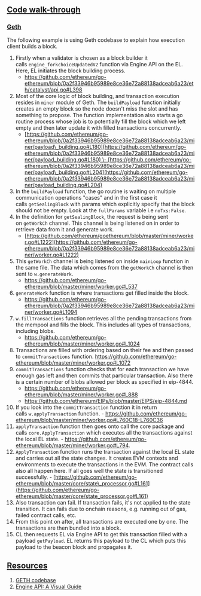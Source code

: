 [Code walk-through](https://epf.wiki/#/wiki/EL/block-production?id=code-walk-through)
-------------------------------------------------------------------------------------

### [Geth](https://epf.wiki/#/wiki/EL/block-production?id=geth)

The following example is using Geth codebase to explain how execution client builds a block.

1.  Firstly when a validator is chosen as a block builder it calls `engine_forkchoiceUpdatedV2` function via Engine API on the EL. Here, EL initiates the block building process.
    -   <https://github.com/ethereum/go-ethereum/blob/0a2f33946b95989e8ce36e72a88138adceab6a23/eth/catalyst/api.go#L398>
2.  Most of the core logic of block building, and transaction execution resides in `miner` module of Geth. The `buildPayload` function initially creates an empty block so the node doesn't miss the slot and has something to propose. The function implementation also starts a go routine process whose job is to potentially fill the block which we left empty and then later update it with filled transactions concurrently.
    -   [https://github.com/ethereum/go-ethereum/blob/0a2f33946b95989e8ce36e72a88138adceab6a23/miner/payload\_building.go#L180](https://github.com/ethereum/go-ethereum/blob/0a2f33946b95989e8ce36e72a88138adceab6a23/miner/payload_building.go#L180) \- [https://github.com/ethereum/go-ethereum/blob/0a2f33946b95989e8ce36e72a88138adceab6a23/miner/payload\_building.go#L204](https://github.com/ethereum/go-ethereum/blob/0a2f33946b95989e8ce36e72a88138adceab6a23/miner/payload_building.go#L204)
3.  In the `buildPayload` function, the go routine is waiting on multiple communication operations "cases" and in the first case it calls `getSealingBlock` with params which explicitly specify that the block should not be empty. Look at the `fullParams` variable i.e `noTxs:False`.
4.  In the definition for `getSealingBlock`, the request is being sent on `getWorkCh` channel. This channel is being listened on in order to retrieve data from it and generate work.
    -   [https://github.com/ethereum/goethereum/blob/master/miner/worker.go#L1222](https://github.com/ethereum/go-ethereum/blob/0a2f33946b95989e8ce36e72a88138adceab6a23/miner/worker.go#L1222)
5.  This `getWorkCh` channel is being listened on inside `mainLoop` function in the same file. The data which comes from the `getWorkCh` channel is then sent to `w.generateWork`.
    -   <https://github.com/ethereum/go-ethereum/blob/master/miner/worker.go#L537>
6.  `generateWork` function is where transactions get filled inside the block.
    -   <https://github.com/ethereum/go-ethereum/blob/0a2f33946b95989e8ce36e72a88138adceab6a23/miner/worker.go#L1094>
7.  `w.fillTransactions` function retrieves all the pending transactions from the mempool and fills the block. This includes all types of transactions, including blobs.
    -   <https://github.com/ethereum/go-ethereum/blob/master/miner/worker.go#L1024>
8.  Transactions are filled with ordering based on their fee and then passed to `commitTransactions` function.
    <https://github.com/ethereum/go-ethereum/blob/master/miner/worker.go#L1072>
9.  `commitTransactions` function checks that for each transaction we have enough gas left and then commits that particular transaction. Also there is a certain number of blobs allowed per block as specified in eip-4844.
    -   <https://github.com/ethereum/go-ethereum/blob/master/miner/worker.go#L888>
    -   <https://github.com/ethereum/EIPs/blob/master/EIPS/eip-4844.md>
10.  If you look into the `commitTransaction` function it in return calls `w.applyTransaction` function. - <https://github.com/ethereum/go-ethereum/blob/master/miner/worker.go#L760C18-L760C36>
11.  `applyTransaction` function then goes onto call the core package and calls `core.ApplyTransaction` which executes all the transactions against the local EL state.
    \- <https://github.com/ethereum/go-ethereum/blob/master/miner/worker.go#L794>.
12.  `ApplyTransaction` function runs the transaction against the local EL state and carries out all the state changes. It creates EVM contexts and environments to execute the transactions in the EVM. The contract calls also all happen here. If all goes well the state is transitioned successfully.
    -   [https://github.com/ethereum/go-ethereum/blob/master/core/state\_processor.go#L161](https://github.com/ethereum/go-ethereum/blob/master/core/state_processor.go#L161)
13.  Also transaction can fail. If transaction fails, it's not applied to the state transition. It can fails due to onchain reasons, e.g. running out of gas, failed contract calls, etc.
14.  From this point on after, all transactions are executed one by one. The transactions are then bundled into a block.
15.  CL then requests EL via Engine API to get this transaction filled with a payload `getPayload`. EL returns this payload to the CL which puts this payload to the beacon block and propagates it.

[Resources](https://epf.wiki/#/wiki/EL/block-production?id=resources)
---------------------------------------------------------------------

1.  [GETH codebase](https://github.com/ethereum/go-ethereum)
2.  [Engine API: A Visual Guide](https://hackmd.io/@danielrachi/engine_api)